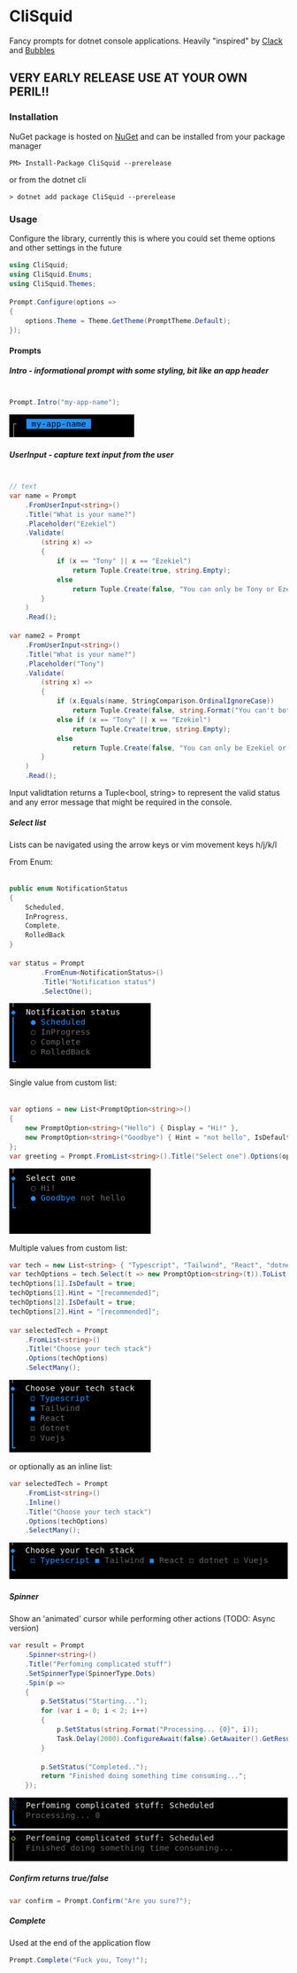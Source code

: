 # CliSquid

Fancy prompts for dotnet console applications. Heavily "inspired" by [Clack](https://github.com/fukamachi/clack) and [Bubbles](https://github.com/charmbracelet/bubbles)

## VERY EARLY RELEASE USE AT YOUR OWN PERIL!!

### Installation

NuGet package is hosted on [NuGet](https://www.nuget.org/packages/CliSquid/) and can be installed from your package manager

```
PM> Install-Package CliSquid --prerelease
```

or from the dotnet cli

```
> dotnet add package CliSquid --prerelease
```

### Usage

Configure the library, currently this is where you could set theme options and other settings in the future
```csharp
using CliSquid;
using CliSquid.Enums;
using CliSquid.Themes;

Prompt.Configure(options =>
{
    options.Theme = Theme.GetTheme(PromptTheme.Default);
});
```

#### Prompts

##### Intro - informational prompt with some styling, bit like an app header

```csharp

Prompt.Intro("my-app-name");

```
![intro-demo](./images/intro.png)

##### UserInput - capture text input from the user

```csharp

// text
var name = Prompt
    .FromUserInput<string>()
    .Title("What is your name?")
    .Placeholder("Ezekiel")
    .Validate(
        (string x) =>
        {
            if (x == "Tony" || x == "Ezekiel")
                return Tuple.Create(true, string.Empty);
            else
                return Tuple.Create(false, "You can only be Tony or Ezekiel");
        }
    )
    .Read();

var name2 = Prompt
    .FromUserInput<string>()
    .Title("What is your name?")
    .Placeholder("Tony")
    .Validate(
        (string x) =>
        {
            if (x.Equals(name, StringComparison.OrdinalIgnoreCase))
                return Tuple.Create(false, string.Format("You can't both be {0}", x));
            else if (x == "Tony" || x == "Ezekiel")
                return Tuple.Create(true, string.Empty);
            else
                return Tuple.Create(false, "You can only be Ezekiel or Tony");
        }
    )
    .Read();
```

Input validtation returns a Tuple<bool, string> to represent the valid status and any error message that might be required in the console.

##### Select list

Lists can be navigated using the arrow keys or vim movement keys h/j/k/l

From Enum:
```csharp

public enum NotificationStatus
{
    Scheduled,
    InProgress,
    Complete,
    RolledBack
}

var status = Prompt
		.FromEnum<NotificationStatus>()
		.Title("Notification status")
		.SelectOne();
```

![list-from-enum](./images/listfromenum.png)

Single value from custom list:
```csharp

var options = new List<PromptOption<string>>()
{
    new PromptOption<string>("Hello") { Display = "Hi!" },
    new PromptOption<string>("Goodbye") { Hint = "not hello", IsDefault = true }
};
var greeting = Prompt.FromList<string>().Title("Select one").Options(options).SelectOne();
```

![list-from-custom](./images/listfromcustom.png)

Multiple values from custom list:
```csharp
var tech = new List<string> { "Typescript", "Tailwind", "React", "dotnet", "Vuejs" };
var techOptions = tech.Select(t => new PromptOption<string>(t)).ToList();
techOptions[1].IsDefault = true;
techOptions[1].Hint = "[recommended]";
techOptions[2].IsDefault = true;
techOptions[2].Hint = "[recommended]";

var selectedTech = Prompt
    .FromList<string>()
    .Title("Choose your tech stack")
    .Options(techOptions)
    .SelectMany();
```

![list-multi-select](./images/listmultiselect.png)

or optionally as an inline list:
```csharp
var selectedTech = Prompt
    .FromList<string>()
    .Inline()
    .Title("Choose your tech stack")
    .Options(techOptions)
    .SelectMany();
```

![list-multi-select-inline](./images/listmultiselectinline.png)

##### Spinner

Show an 'animated' cursor while performing other actions (TODO: Async version)
```csharp
var result = Prompt
    .Spinner<string>()
    .Title("Perfoming complicated stuff")
    .SetSpinnerType(SpinnerType.Dots)
    .Spin(p =>
    {
        p.SetStatus("Starting...");
        for (var i = 0; i < 2; i++)
        {
            p.SetStatus(string.Format("Processing... {0}", i));
            Task.Delay(2000).ConfigureAwait(false).GetAwaiter().GetResult();
        }

        p.SetStatus("Completed..");
        return "Finished doing something time consuming...";
    });
```

![list-spinner-active](./images/spinneractive.png)
![list-spinner-complete](./images/spinnercomplete.png)

##### Confirm returns true/false

```csharp
var confirm = Prompt.Confirm("Are you sure?");
```

##### Complete

Used at the end of the application flow

```csharp
Prompt.Complete("Fuck you, Tony!");
```
